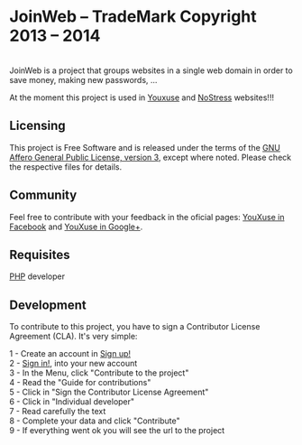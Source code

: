 # JoinWeb &ndash; TradeMark Copyright 2013 &ndash; 2014
<br>
JoinWeb is a project that groups websites in a single web domain in order to save money, making new passwords, ...

At the moment this project is used in [Youxuse](http://youxuse.com/youxuse/index.php) and [NoStress](http://youxuse.com/nostress/index.php) websites!!!
<br>
## Licensing

This project is Free Software and is released under the terms of the [GNU Affero General Public License, version 3](http://www.youxuse.com/license.php), except where noted. Please check the respective files for details.
<br>
## Community

Feel free to contribute with your feedback in the oficial pages: [YouXuse in Facebook](https://www.facebook.com/youxuse) and [YouXuse in Google+](https://plus.google.com/116778377892072300095).
<br>
## Requisites

[PHP](http://www.php.net/) developer
<br>
## Development

To contribute to this project, you have to sign a Contributor License Agreement (CLA).
It's very simple:

1 - Create an account in [Sign up!](http://youxuse.com/)
<br>
2 - [Sign in!](http://youxuse.com/), into your new account
<br>
3 - In the Menu, click "Contribute to the project"
<br>
4 - Read the "Guide for contributions"
<br>
5 - Click in "Sign the Contributor License Agreement"
<br>
6 - Click in "Individual developer"
<br>
7 - Read carefully the text
<br>
8 - Complete your data and click "Contribute"
<br>
9 - If everything went ok you will see the url to the project
<br>
